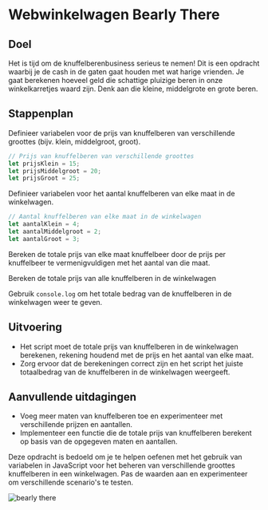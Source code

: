 # Webwinkelwagen Bearly There

## Doel  
Het is tijd om de knuffelberenbusiness serieus te nemen! Dit is een opdracht waarbij je de cash in de gaten gaat houden met wat harige vrienden. Je gaat berekenen hoeveel geld die schattige pluizige beren in onze winkelkarretjes waard zijn. Denk aan die kleine, middelgrote en grote beren.

## Stappenplan
Definieer variabelen voor de prijs van knuffelberen van verschillende groottes (bijv. klein, middelgroot, groot).
```javascript
// Prijs van knuffelberen van verschillende groottes
let prijsKlein = 15;
let prijsMiddelgroot = 20;
let prijsGroot = 25;
```

Definieer variabelen voor het aantal knuffelberen van elke maat in de winkelwagen.
```javascript
// Aantal knuffelberen van elke maat in de winkelwagen
let aantalKlein = 4;
let aantalMiddelgroot = 2;
let aantalGroot = 3;
```

Bereken de totale prijs van elke maat knuffelbeer door de prijs per knuffelbeer te vermenigvuldigen met het aantal van die maat.

Bereken de totale prijs van alle knuffelberen in de winkelwagen 

Gebruik `console.log` om het totale bedrag van de knuffelberen in de winkelwagen weer te geven.

## Uitvoering
- Het script moet de totale prijs van knuffelberen in de winkelwagen berekenen, rekening houdend met de prijs en het aantal van elke maat.
- Zorg ervoor dat de berekeningen correct zijn en het script het juiste totaalbedrag van de knuffelberen in de winkelwagen weergeeft.

## Aanvullende uitdagingen
- Voeg meer maten van knuffelberen toe en experimenteer met verschillende prijzen en aantallen.
- Implementeer een functie die de totale prijs van knuffelberen berekent op basis van de opgegeven maten en aantallen.

Deze opdracht is bedoeld om je te helpen oefenen met het gebruik van variabelen in JavaScript voor het beheren van verschillende groottes knuffelberen in een winkelwagen. Pas de waarden aan en experimenteer om verschillende scenario's te testen.

![bearly there](images/BearlyThere.png)